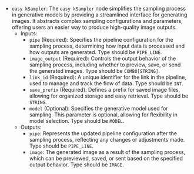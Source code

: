 - `easy kSampler`: The `easy kSampler` node simplifies the sampling process in generative models by providing a streamlined interface for generating images. It abstracts complex sampling configurations and parameters, offering users an easier way to produce high-quality image outputs.
    - Inputs:
        - `pipe` (Required): Specifies the pipeline configuration for the sampling process, determining how input data is processed and how outputs are generated. Type should be `PIPE_LINE`.
        - `image_output` (Required): Controls the output behavior of the sampling process, including whether to preview, save, or send the generated images. Type should be `COMBO[STRING]`.
        - `link_id` (Required): A unique identifier for the link in the pipeline, used to manage and track the flow of data. Type should be `INT`.
        - `save_prefix` (Required): Defines a prefix for saved image files, allowing for organized storage and easy retrieval. Type should be `STRING`.
        - `model` (Optional): Specifies the generative model used for sampling. This parameter is optional, allowing for flexibility in model selection. Type should be `MODEL`.
    - Outputs:
        - `pipe`: Represents the updated pipeline configuration after the sampling process, reflecting any changes or adjustments made. Type should be `PIPE_LINE`.
        - `image`: The generated image as a result of the sampling process, which can be previewed, saved, or sent based on the specified output behavior. Type should be `IMAGE`.
